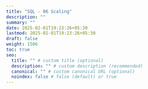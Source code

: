 ```yaml
---
title: "SQL - 06 Scaling"
description: ""
summary: ""
date: 2025-02-01T19:23:26+05:30
lastmod: 2025-02-01T19:23:26+05:30
draft: false
weight: 1506
toc: true
seo:
  title: "" # custom title (optional)
  description: "" # custom description (recommended)
  canonical: "" # custom canonical URL (optional)
  noindex: false # false (default) or true
---
```

